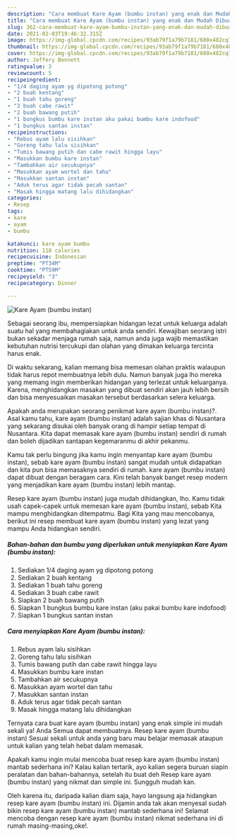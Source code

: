 ```yaml
---
description: "Cara membuat Kare Ayam (bumbu instan) yang enak dan Mudah Dibuat"
title: "Cara membuat Kare Ayam (bumbu instan) yang enak dan Mudah Dibuat"
slug: 362-cara-membuat-kare-ayam-bumbu-instan-yang-enak-dan-mudah-dibuat
date: 2021-02-03T19:46:32.315Z
image: https://img-global.cpcdn.com/recipes/93ab79f1a79b7181/680x482cq70/kare-ayam-bumbu-instan-foto-resep-utama.jpg
thumbnail: https://img-global.cpcdn.com/recipes/93ab79f1a79b7181/680x482cq70/kare-ayam-bumbu-instan-foto-resep-utama.jpg
cover: https://img-global.cpcdn.com/recipes/93ab79f1a79b7181/680x482cq70/kare-ayam-bumbu-instan-foto-resep-utama.jpg
author: Jeffery Bennett
ratingvalue: 3
reviewcount: 5
recipeingredient:
- "1/4 daging ayam yg dipotong potong"
- "2 buah kentang"
- "1 buah tahu goreng"
- "3 buah cabe rawit"
- "2 buah bawang putih"
- "1 bungkus bumbu kare instan aku pakai bumbu kare indofood"
- "1 bungkus santan instan"
recipeinstructions:
- "Rebus ayam lalu sisihkan"
- "Goreng tahu lalu sisihkan"
- "Tumis bawang putih dan cabe rawit hingga layu"
- "Masukkan bumbu kare instan"
- "Tambahkan air secukupnya"
- "Masukkan ayam wortel dan tahu"
- "Masukkan santan instan"
- "Aduk terus agar tidak pecah santan"
- "Masak hingga matang lalu dihidangkan"
categories:
- Resep
tags:
- kare
- ayam
- bumbu

katakunci: kare ayam bumbu 
nutrition: 118 calories
recipecuisine: Indonesian
preptime: "PT34M"
cooktime: "PT59M"
recipeyield: "3"
recipecategory: Dinner

---
```



![Kare Ayam (bumbu instan)](https://img-global.cpcdn.com/recipes/93ab79f1a79b7181/680x482cq70/kare-ayam-bumbu-instan-foto-resep-utama.jpg)

Sebagai seorang ibu, mempersiapkan hidangan lezat untuk keluarga adalah suatu hal yang membahagiakan untuk anda sendiri. Kewajiban seorang istri bukan sekadar menjaga rumah saja, namun anda juga wajib memastikan kebutuhan nutrisi tercukupi dan olahan yang dimakan keluarga tercinta harus enak.

Di waktu  sekarang, kalian memang bisa memesan olahan praktis walaupun tidak harus repot membuatnya lebih dulu. Namun banyak juga lho mereka yang memang ingin memberikan hidangan yang terlezat untuk keluarganya. Karena, menghidangkan masakan yang dibuat sendiri akan jauh lebih bersih dan bisa menyesuaikan masakan tersebut berdasarkan selera keluarga. 



Apakah anda merupakan seorang penikmat kare ayam (bumbu instan)?. Asal kamu tahu, kare ayam (bumbu instan) adalah sajian khas di Nusantara yang sekarang disukai oleh banyak orang di hampir setiap tempat di Nusantara. Kita dapat memasak kare ayam (bumbu instan) sendiri di rumah dan boleh dijadikan santapan kegemaranmu di akhir pekanmu.

Kamu tak perlu bingung jika kamu ingin menyantap kare ayam (bumbu instan), sebab kare ayam (bumbu instan) sangat mudah untuk didapatkan dan kita pun bisa memasaknya sendiri di rumah. kare ayam (bumbu instan) dapat dibuat dengan beragam cara. Kini telah banyak banget resep modern yang menjadikan kare ayam (bumbu instan) lebih mantap.

Resep kare ayam (bumbu instan) juga mudah dihidangkan, lho. Kamu tidak usah capek-capek untuk memesan kare ayam (bumbu instan), sebab Kita mampu menghidangkan ditempatmu. Bagi Kita yang mau mencobanya, berikut ini resep membuat kare ayam (bumbu instan) yang lezat yang mampu Anda hidangkan sendiri.

<!--inarticleads1-->

##### Bahan-bahan dan bumbu yang diperlukan untuk menyiapkan Kare Ayam (bumbu instan):

1. Sediakan 1/4 daging ayam yg dipotong potong
1. Sediakan 2 buah kentang
1. Sediakan 1 buah tahu goreng
1. Sediakan 3 buah cabe rawit
1. Siapkan 2 buah bawang putih
1. Siapkan 1 bungkus bumbu kare instan (aku pakai bumbu kare indofood)
1. Siapkan 1 bungkus santan instan




<!--inarticleads2-->

##### Cara menyiapkan Kare Ayam (bumbu instan):

1. Rebus ayam lalu sisihkan
1. Goreng tahu lalu sisihkan
1. Tumis bawang putih dan cabe rawit hingga layu
1. Masukkan bumbu kare instan
1. Tambahkan air secukupnya
1. Masukkan ayam wortel dan tahu
1. Masukkan santan instan
1. Aduk terus agar tidak pecah santan
1. Masak hingga matang lalu dihidangkan




Ternyata cara buat kare ayam (bumbu instan) yang enak simple ini mudah sekali ya! Anda Semua dapat membuatnya. Resep kare ayam (bumbu instan) Sesuai sekali untuk anda yang baru mau belajar memasak ataupun untuk kalian yang telah hebat dalam memasak.

Apakah kamu ingin mulai mencoba buat resep kare ayam (bumbu instan) mantab sederhana ini? Kalau kalian tertarik, ayo kalian segera buruan siapin peralatan dan bahan-bahannya, setelah itu buat deh Resep kare ayam (bumbu instan) yang nikmat dan simple ini. Sungguh mudah kan. 

Oleh karena itu, daripada kalian diam saja, hayo langsung aja hidangkan resep kare ayam (bumbu instan) ini. Dijamin anda tak akan menyesal sudah bikin resep kare ayam (bumbu instan) mantab sederhana ini! Selamat mencoba dengan resep kare ayam (bumbu instan) nikmat sederhana ini di rumah masing-masing,oke!.

